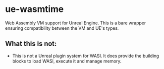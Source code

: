 # ue-wasmtime
Web Assembly VM support for Unreal Engine. This is a bare wrapper ensuring compatibility between the VM and UE's types. 

## What this is not:
- This is not a Unreal plugin system for WASI. It does provide the building blocks to load WASI, execute it and manage memory. 
